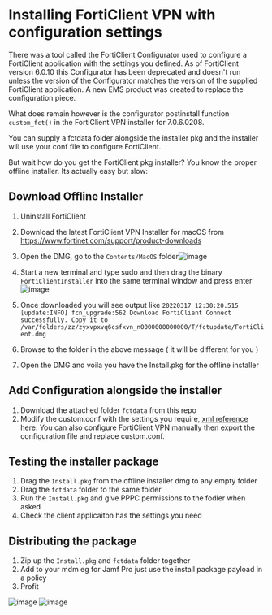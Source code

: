 # Installing FortiClient VPN with configuration settings

There was a tool called the FortiClient Configurator used to configure a FortiClient application with the settings you defined.
As of FortiClient version 6.0.10 this Configurator has been deprecated and doesn't run unless the version of the Configurator matches the version of the supplied FortiClient application.
A new EMS product was created to replace the configuration piece.

What does remain however is the configurator postinstall function `custom_fct()` in the FortiClient VPN installer for 7.0.6.0208.

You can supply a fctdata folder alongside the installer pkg and the installer will use your conf file to configure FortiClient.

But wait how do you get the FortiClient pkg installer? You know the proper offline installer.
Its actually easy but slow:

## Download Offline Installer

1. Uninstall FortiClient
2. Download the latest FortiClient VPN Installer for macOS from https://www.fortinet.com/support/product-downloads
3. Open the DMG, go to the `Contents/MacOS` folder![image](https://user-images.githubusercontent.com/22709115/186687471-f21482e8-01b6-4f1b-b8ed-564bc79d2564.png)
4. Start a new terminal and type sudo and then drag the binary `FortiClientInstaller` into the same terminal window and press enter![image](https://user-images.githubusercontent.com/22709115/186687828-09feb703-522c-4d29-be0e-70651555403a.png)

5. Once downloaded you will see output like ```20220317 12:30:20.515 [update:INFO] fcn_upgrade:562 Download FortiClient Connect successfully. Copy it to /var/folders/zz/zyxvpxvq6csfxvn_n0000000000000/T/fctupdate/FortiClient.dmg```
6. Browse to the folder in the above message ( it will be different for you )
7. Open the DMG and voila you have the Install.pkg for the offline installer


## Add Configuration alongside the installer

1. Download the attached folder `fctdata` from this repo
2. Modify the custom.conf with the settings you require, [xml reference here](https://docs.fortinet.com/document/forticlient/7.0.2/xml-reference-guide/858086/ssl-vpn). You can also configure FortiClient VPN manually then export the configuration file and replace custom.conf.

## Testing the installer package
1. Drag the `Install.pkg` from the offline installer dmg to any empty folder
2. Drag the `fctdata` folder to the same folder
3. Run the `Install.pkg` and give PPPC permissions to the fodler when asked 
4. Check the client applicaiton has the settings you need

## Distributing the package
1. Zip up the `Install.pkg` and `fctdata` folder together
2. Add to your mdm eg for Jamf Pro just use the install package payload in a policy
3. Profit  
  
  ![image](https://user-images.githubusercontent.com/22709115/186691227-701c68be-5723-4770-ab9b-7b95365b6cd2.png)
  ![image](https://user-images.githubusercontent.com/22709115/186692943-8a8d4511-0f33-48b2-b99e-4cad91cbf759.png)

